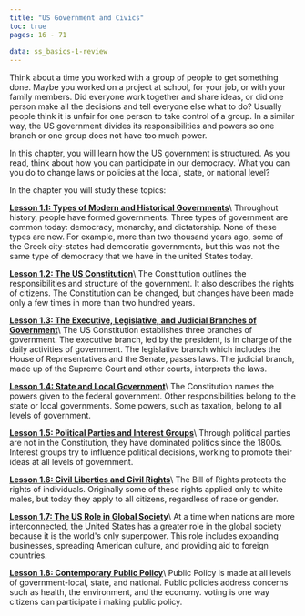 ```yaml
---
title: "US Government and Civics"
toc: true
pages: 16 - 71
  
data: ss_basics-1-review
---
```

Think about a time you worked with a group of people to get something done. Maybe you worked on a project at school, for your job, or with your family members. Did everyone work together and share ideas, or did one person make all the decisions and tell everyone else what to do? Usually people think it is unfair for one person to take control of a group. In a similar way, the US government divides its responsibilities and powers so one branch or one group does not have too much power.

In this chapter, you will learn how the US government is structured. As you read, think about how you can participate in our democracy. What you can you do to change laws or policies at the local, state, or national level?

In the chapter you will study these topics:

**[Lesson 1.1: Types of Modern and Historical Governments](lesson-1.1)**\\
Throughout history, people have formed governments. Three types of government are common today: democracy, monarchy, and dictatorship. None of these types are new. For example, more than two thousand years ago, some of the Greek city-states had democratic governments, but this was not the same type of democracy that we have in the united States today.

**[Lesson 1.2: The US Constitution](lesson-1.2)**\\
The Constitution outlines the responsibilities and structure of the government. It also describes the rights of citizens. The Constitution can be changed, but changes have been made only a few times in more than two hundred years.

**[Lesson 1.3: The Executive, Legislative, and Judicial Branches of Government](lesson-1.3)**\\
The US Constitution establishes three branches of government. The executive branch, led by the president, is in charge of the daily activities of government. The legislative branch which includes the House of Representatives and the Senate, passes laws. The judicial branch, made up of the Supreme Court and other courts, interprets the laws.

**[Lesson 1.4: State and Local Government](lesson-1.4)**\\
The Constitution names the powers given to the federal government. Other responsibilities belong to the state or local governments. Some powers, such as taxation, belong to all levels of government.

**[Lesson 1.5: Political Parties and Interest Groups](lesson-1.5)**\\
Through political parties are not in the Constitution, they have dominated politics since the 1800s. Interest groups try to influence political decisions, working to promote their ideas at all levels of government.

**[Lesson 1.6: Civil Liberties and Civil Rights](lesson-1.6)**\\
The Bill of Rights protects the rights of individuals. Originally some of these rights applied only to white males, but today they apply to all citizens, regardless of race or gender.

**[Lesson 1.7: The US Role in Global Society](lesson-1.7)**\\
At a time when nations are more interconnected, the United States has a greater role in the global society because it is the world's only superpower. This role includes expanding businesses, spreading American culture, and providing aid to foreign countries.

**[Lesson 1.8: Contemporary Public Policy](lesson-1.8)**\\
Public Policy is made at all levels of government-local, state, and national. Public policies address concerns such as health, the environment, and the economy. voting is one way citizens can participate i making public policy.